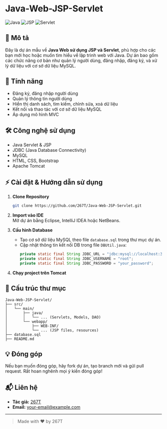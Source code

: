 # Java-Web-JSP-Servlet

![Java](https://img.shields.io/badge/Java-ED8B00?style=for-the-badge&logo=java&logoColor=white)
![JSP](https://img.shields.io/badge/JSP-007396?style=for-the-badge&logo=java&logoColor=white)
![Servlet](https://img.shields.io/badge/Servlet-6DB33F?style=for-the-badge&logo=apachetomcat&logoColor=white)

## 📝 Mô tả

Đây là dự án mẫu về **Java Web sử dụng JSP và Servlet**, phù hợp cho các bạn mới học hoặc muốn tìm hiểu về lập trình web với Java. Dự án bao gồm các chức năng cơ bản như quản lý người dùng, đăng nhập, đăng ký, và xử lý dữ liệu với cơ sở dữ liệu MySQL.

## 🚀 Tính năng

- Đăng ký, đăng nhập người dùng
- Quản lý thông tin người dùng
- Hiển thị danh sách, tìm kiếm, chỉnh sửa, xoá dữ liệu
- Kết nối và thao tác với cơ sở dữ liệu MySQL
- Áp dụng mô hình MVC

## 🛠️ Công nghệ sử dụng

- Java Servlet & JSP
- JDBC (Java Database Connectivity)
- MySQL
- HTML, CSS, Bootstrap
- Apache Tomcat

## ⚡ Cài đặt & Hướng dẫn sử dụng

1. **Clone Repository**
   ```bash
   git clone https://github.com/267T/Java-Web-JSP-Servlet.git
   ```

2. **Import vào IDE**  
   Mở dự án bằng Eclipse, IntelliJ IDEA hoặc NetBeans.

3. **Cấu hình Database**  
   - Tạo cơ sở dữ liệu MySQL theo file `database.sql` trong thư mục dự án.
   - Cập nhật thông tin kết nối DB trong file `DBUtil.java`:
     ```java
     private static final String JDBC_URL = "jdbc:mysql://localhost:3306/ten_database";
     private static final String JDBC_USERNAME = "root";
     private static final String JDBC_PASSWORD = "your_password";
     ```

4. **Chạy project trên Tomcat**

## 📁 Cấu trúc thư mục

```
Java-Web-JSP-Servlet/
├── src/
│   └── main/
│       ├── java/
│       │   └── ... (Servlets, Models, DAO)
│       └── webapp/
│           ├── WEB-INF/
│           └── ... (JSP files, resources)
├── database.sql
├── README.md
```

## 💡 Đóng góp

Nếu bạn muốn đóng góp, hãy fork dự án, tạo branch mới và gửi pull request. Rất hoan nghênh mọi ý kiến đóng góp!

## 📬 Liên hệ

- **Tác giả:** [267T](https://github.com/267T)
- **Email:** your-email@example.com

---

> Made with ❤️ by 267T
